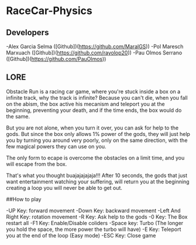 # RaceCar-Physics

## Developers
 -Alex Garcia Selma ([Github])(https://github.com/MaralGS))
 -Pol Maresch Marxuach ([Github])(https://github.com/rayolop20))
 -Pau Olmos Serrano ([Github])(https://github.com/PauOlmos))


## LORE
Obstacle Run is a racing car game, where you're stuck inside a box on a infinite track, why the track is infinite?
Because you can't die, when you fall on the abism, the box active his mecanism and teleport you at the beginning, preventing your death,
and if the time ends, the box would do the same.

But you are not alone, when you turn it over, you can ask for help to the gods. But since the box only allows 1% power of the gods,
they will just help you by turning you around very poorly, only on the same direction, with the few magical powers they can use on you.

The only form to ecape is overcome the obstacles on a limit time, and you will escape from the box.

That's what you thought buajajajajaja!!! After 10 seconds, the gods that just want entertainment watching your suffering,
will return you at the beginning creating a loop you will never be able to get out.



##How to play

 -UP Key: forward movement
 -Down Key: backward movement
 -Left And Right Key: rotation movement
 -R Key: Ask help to the gods
 -0 Key: The Box restart all
 -F1 Key: Enable/Disable coliders
 -Space key: Turbo (The longer you hold the space, the more power the turbo will have)
 -E Key: Teleport you at the end of the loop (Easy mode)
 -ESC Key: Close game